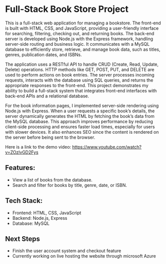 # Full-Stack Book Store Project
This is a full-stack web application for managing a bookstore. The front-end is built with HTML, CSS, and JavaScript, providing a user-friendly interface for searching, filtering, checking out, and returning books. The back-end server is developed using Node.js with the Express framework, handling server-side routing and business logic. It communicates with a MySQL database to efficiently store, retrieve, and manage book data, such as titles, genres, publication dates, and ISBNs.

The application uses a RESTful API to handle CRUD (Create, Read, Update, Delete) operations. HTTP methods like GET, POST, PUT, and DELETE are used to perform actions on book entries. The server processes incoming requests, interacts with the database using SQL queries, and returns the appropriate responses to the front-end. This project demonstrates my ability to build a full-stack system that integrates front-end interfaces with back-end APIs and a relational database.

For the book information pages, I implemented server-side rendering using Node.js with Express. When a user requests a specific book’s details, the server dynamically generates the HTML by fetching the book’s data from the MySQL database. This approach improves performance by reducing client-side processing and ensures faster load times, especially for users with slower devices. It also enhances SEO since the content is rendered on the server before being sent to the browser.

Here is a link to the demo video: https://www.youtube.com/watch?v=ZOzlvGD2Fys

## Features:
- View a list of books from the database.
- Search and filter for books by title, genre, date, or ISBN.

## Tech Stack:
- Frontend: HTML, CSS, JavaScript
- Backend: Node.js, Express
- Database: MySQL

## Next Steps 
- Finish the user account system and checkout feature
- Currently working on live hosting the website through microsoft Azure
